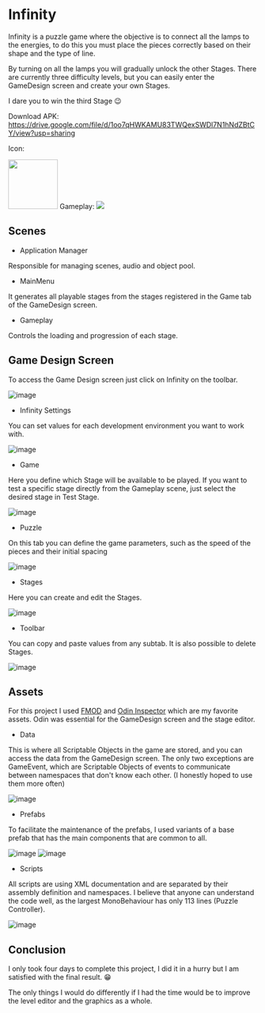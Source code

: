 # Infinity

Infinity is a puzzle game where the objective is to connect all the lamps to the energies, to do this you must place the pieces correctly based on their shape and the type of line.

By turning on all the lamps you will gradually unlock the other Stages. There are currently three difficulty levels, but you can easily enter the GameDesign screen and create your own Stages.

I dare you to win the third Stage 😉

Download APK: https://drive.google.com/file/d/1oo7qHWKAMU83TWQexSWDl7N1hNdZBtCY/view?usp=sharing

Icon: 

<img src="https://user-images.githubusercontent.com/64444068/138526659-6c69de3a-8821-458c-8c0b-8257148e1e46.png" width="100" height="100" />
Gameplay:

<img src="https://user-images.githubusercontent.com/64444068/138524196-08574d3a-40de-4d18-a9d7-e62234d16c59.png"/>
   
## Scenes
- Application Manager

Responsible for managing scenes, audio and object pool.

- MainMenu

It generates all playable stages from the stages registered in the Game tab of the GameDesign screen. 

- Gameplay

Controls the loading and progression of each stage.
 
## Game Design Screen

To access the Game Design screen just click on Infinity on the toolbar.

![image](https://user-images.githubusercontent.com/64444068/138476944-0aefc655-6862-435e-add2-0220ff901c83.png)

- Infinity Settings

You can set values for each development environment you want to work with.

![image](https://user-images.githubusercontent.com/64444068/138477020-7ade1e7e-a35d-4f3f-acc8-6c884fea25c5.png)

- Game

Here you define which Stage will be available to be played. If you want to test a specific stage directly from the Gameplay scene, just select the desired stage in Test Stage.

![image](https://user-images.githubusercontent.com/64444068/138474889-53a90305-627d-459e-a16b-8590e982d0a4.png)

- Puzzle

On this tab you can define the game parameters, such as the speed of the pieces and their initial spacing

![image](https://user-images.githubusercontent.com/64444068/138476625-e2bd02eb-8027-4c34-b6a8-a294164bb61c.png)

- Stages

Here you can create and edit the Stages.

![image](https://user-images.githubusercontent.com/64444068/138475699-497bb893-6122-49ff-832a-56c93e6a8b3a.png)

- Toolbar

You can copy and paste values from any subtab. It is also possible to delete Stages.

![image](https://user-images.githubusercontent.com/64444068/138476010-f11ef110-d8b8-4394-86c1-238294e14c7c.png)

## Assets

For this project I used [FMOD](https://www.fmod.com/) and [Odin Inspector](https://odininspector.com/) which are my favorite assets. Odin was essential for the GameDesign screen and the stage editor.

- Data

This is where all Scriptable Objects in the game are stored, and you can access the data from the GameDesign screen. The only two exceptions are GameEvent, which are Scriptable Objects of events to communicate between namespaces that don't know each other. (I honestly hoped to use them more often)

![image](https://user-images.githubusercontent.com/64444068/138525751-8b188b16-7476-4cf2-b181-356519808881.png)

- Prefabs

To facilitate the maintenance of the prefabs, I used variants of a base prefab that has the main components that are common to all.

![image](https://user-images.githubusercontent.com/64444068/138486886-b71a3d70-4721-4459-96ec-321b9f48be0d.png)
![image](https://user-images.githubusercontent.com/64444068/138478870-061ab549-9c99-43ee-a7c9-60aa7156d4ba.png)

- Scripts

All scripts are using XML documentation and are separated by their assembly definition and namespaces. I believe that anyone can understand the code well, as the largest MonoBehaviour has only 113 lines (Puzzle Controller).

![image](https://user-images.githubusercontent.com/64444068/138525046-e1517234-2856-4024-9e77-cebe47d4f2d6.png)

## Conclusion

I only took four days to complete this project, I did it in a hurry but I am satisfied with the final result. 😁

The only things I would do differently if I had the time would be to improve the level editor and the graphics as a whole. 
